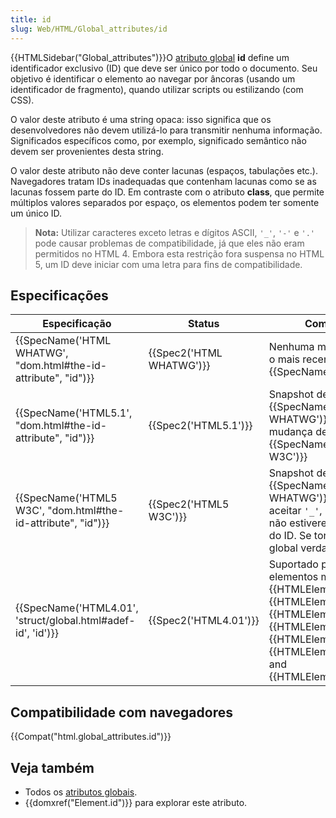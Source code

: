 ```yaml
---
title: id
slug: Web/HTML/Global_attributes/id
---
```


{{HTMLSidebar("Global_attributes")}}O [atributo global](/pt-BR/docs/Web/HTML/Global_attributes) **id** define um identificador exclusivo (ID) que deve ser único por todo o documento. Seu objetivo é identificar o elemento ao navegar por âncoras (usando um identificador de fragmento), quando utilizar scripts ou estilizando (com CSS).

O valor deste atributo é uma string opaca: isso significa que os desenvolvedores não devem utilizá-lo para transmitir nenhuma informação. Significados específicos como, por exemplo, significado semântico não devem ser provenientes desta string.

O valor deste atributo não deve conter lacunas (espaços, tabulações etc.). Navegadores tratam IDs inadequadas que contenham lacunas como se as lacunas fossem parte do ID. Em contraste com o atributo **class**, que permite múltiplos valores separados por espaço, os elementos podem ter somente um único ID.

> **Nota:** Utilizar caracteres exceto letras e dígitos ASCII, `'_'`, `'-'` e `'.'` pode causar problemas de compatibilidade, já que eles não eram permitidos no HTML 4. Embora esta restrição fora suspensa no HTML 5, um ID deve iniciar com uma letra para fins de compatibilidade.

## Especificações

| Especificação                                                                        | Status                           | Comentário                                                                                                                                                                                                                                                                               |
| ------------------------------------------------------------------------------------ | -------------------------------- | ---------------------------------------------------------------------------------------------------------------------------------------------------------------------------------------------------------------------------------------------------------------------------------------- |
| {{SpecName('HTML WHATWG', "dom.html#the-id-attribute", "id")}} | {{Spec2('HTML WHATWG')}} | Nenhuma mudança desde o mais recente snapshot, {{SpecName('HTML5.1')}}                                                                                                                                                                                                          |
| {{SpecName('HTML5.1', "dom.html#the-id-attribute", "id")}}         | {{Spec2('HTML5.1')}}     | Snapshot de {{SpecName('HTML WHATWG')}}, nenhuma mudança desde {{SpecName('HTML5 W3C')}}                                                                                                                                                                                 |
| {{SpecName('HTML5 W3C', "dom.html#the-id-attribute", "id")}}     | {{Spec2('HTML5 W3C')}}     | Snapshot de {{SpecName('HTML WHATWG')}}, passa a aceitar `'_'`, `'-'` and `'.'` se não estiverem no começo do ID. Se torna um atributo global verdadeiro.                                                                                                                       |
| {{SpecName('HTML4.01', 'struct/global.html#adef-id', 'id')}}     | {{Spec2('HTML4.01')}}     | Suportado por todos os elementos menos {{HTMLElement("base")}}, {{HTMLElement("head")}}, {{HTMLElement("html")}}, {{HTMLElement("meta")}}, {{HTMLElement("script")}}, {{HTMLElement("style")}}, and {{HTMLElement("title")}}. |

## Compatibilidade com navegadores

{{Compat("html.global_attributes.id")}}

## Veja também

- Todos os [atributos globais](/pt-BR/docs/Web/HTML/Global_attributes).
- {{domxref("Element.id")}} para explorar este atributo.
